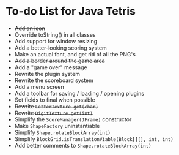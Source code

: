 # To-do List for Java Tetris

* ~~Add an icon~~
* Override toString() in all classes
* Add support for window resizing
* Add a better-looking scoring system
* Make an actual font, and get rid of all the PNG's
* ~~Add a border around the game area~~
* Add a "game over" message
* Rewrite the plugin system
* Rewrite the scoreboard system
* Add a menu screen
* Add a toolbar for saving / loading / opening plugins
* Set fields to final when possible
* ~~Rewrite `LetterTexture.get(char)`~~
* ~~Rewrite `DigitTexture.get(int)`~~
* Simplify the `ScoreManager(JFrame)` constructor
* Make `ShapeFactory` uninstantiable
* Simplify `Shape.rotateBlockArray(int)`
* Simplify `BlockGrid.isTranslationViable(Block[][], int, int)`
* Add better comments to `Shape.rotateBlockArray(int)`